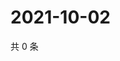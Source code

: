 # 2021-10-02

共 0 条

<!-- BEGIN WEIBO -->
<!-- 最后更新时间 Sat Oct 02 2021 13:12:02 GMT+0800 (China Standard Time) -->

<!-- END WEIBO -->
